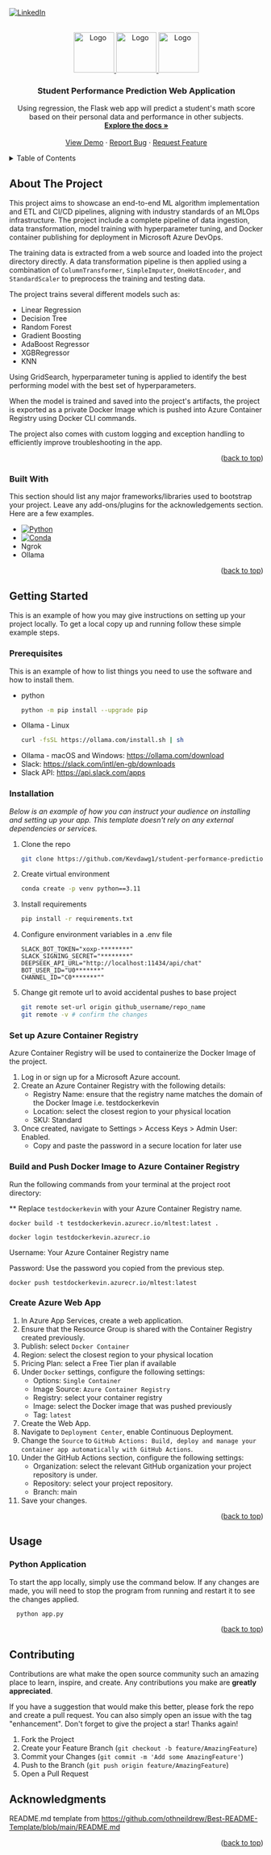 <!-- Improved compatibility of back to top link: See: https://github.com/othneildrew/Best-README-Template/pull/73 -->
<a id="readme-top"></a>
<!--
*** Thanks for checking out the Best-README-Template. If you have a suggestion
*** that would make this better, please fork the repo and create a pull request
*** or simply open an issue with the tag "enhancement".
*** Don't forget to give the project a star!
*** Thanks again! Now go create something AMAZING! :D
-->



<!-- PROJECT SHIELDS -->
<!--
*** I'm using markdown "reference style" links for readability.
*** Reference links are enclosed in brackets [ ] instead of parentheses ( ).
*** See the bottom of this document for the declaration of the reference variables
*** for contributors-url, forks-url, etc. This is an optional, concise syntax you may use.
*** https://www.markdownguide.org/basic-syntax/#reference-style-links
-->

[![LinkedIn][linkedin-shield]][linkedin-url]



<!-- PROJECT LOGO -->
<br />
<div align="center">
  <a href="https://github.com/Kevdawg1/student-performance-prediction">
    <img src="https://encrypted-tbn0.gstatic.com/images?q=tbn:ANd9GcQ-NEICv1aGTvDRncdvM_fXoah5SNWx4pXAvg&s" alt="Logo" width="80" height="80">
    <img src="https://encrypted-tbn0.gstatic.com/images?q=tbn:ANd9GcSJl4fp0SkQbTPU5ZxVl6AKWYuKCwM0gIhNtQ&s" alt="Logo" width="80" height="80">
    <img src="https://upload.wikimedia.org/wikipedia/commons/thumb/f/fa/Microsoft_Azure.svg/1200px-Microsoft_Azure.svg.png" alt="Logo" width="80" height="80">
  </a>

  <h3 align="center">Student Performance Prediction Web Application</h3>

  <p align="center">
    Using regression, the Flask web app will predict a student's math score based on their personal data and performance in other subjects.
    <br />
    <a href="https://github.com/Kevdawg1/student-performance-prediction"><strong>Explore the docs »</strong></a>
    <br />
    <br />
    <a href="https://github.com/Kevdawg1/student-performance-prediction">View Demo</a>
    &middot;
    <a href="https://github.com/Kevdawg1/student-performance-prediction/issues/new?template=bug_report.md">Report Bug</a>
    &middot;
    <a href="https://github.com/Kevdawg1/student-performance-prediction/issues/new?template=feature_request.md">Request Feature</a>
  </p>
</div>



<!-- TABLE OF CONTENTS -->
<details>
  <summary>Table of Contents</summary>
  <ol>
    <li>
      <a href="#about-the-project">About The Project</a>
      <ul>
        <li><a href="#built-with">Built With</a></li>
      </ul>
    </li>
    <li>
      <a href="#getting-started">Getting Started</a>
      <ul>
        <li><a href="#prerequisites">Prerequisites</a></li>
        <li><a href="#installation">Installation</a></li>
      </ul>
    </li>
    <li><a href="#usage">Usage</a></li>
    <li><a href="#roadmap">Roadmap</a></li>
    <li><a href="#contributing">Contributing</a></li>
    <li><a href="#license">License</a></li>
    <li><a href="#contact">Contact</a></li>
    <li><a href="#acknowledgments">Acknowledgments</a></li>
  </ol>
</details>



<!-- ABOUT THE PROJECT -->
## About The Project

This project aims to showcase an end-to-end ML algorithm implementation and ETL and CI/CD pipelines, aligning with industry standards of an MLOps infrastructure. The project include a complete pipeline of data ingestion, data transformation, model training with hyperparameter tuning, and Docker container publishing for deployment in Microsoft Azure DevOps. 

The training data is extracted from a web source and loaded into the project directory directly. A data transformation pipeline is then applied using a combination of `ColumnTransformer`, `SimpleImputer`, `OneHotEncoder`, and `StandardScaler` to preprocess the training and testing data. 

The project trains several different models such as: 

* Linear Regression
* Decision Tree
* Random Forest
* Gradient Boosting
* AdaBoost Regressor
* XGBRegressor
* KNN

Using GridSearch, hyperparameter tuning is applied to identify the best performing model with the best set of hyperparameters. 

When the model is trained and saved into the project's artifacts, the project is exported as a private Docker Image which is pushed into Azure Container Registry using Docker CLI commands. 

The project also comes with custom logging and exception handling to efficiently improve troubleshooting in the app. 

<p align="right">(<a href="#readme-top">back to top</a>)</p>



### Built With

This section should list any major frameworks/libraries used to bootstrap your project. Leave any add-ons/plugins for the acknowledgements section. Here are a few examples.

* [![Python][Python]][Python]
* [![Conda][Conda]][Conda]
* Ngrok
* Ollama

<p align="right">(<a href="#readme-top">back to top</a>)</p>



<!-- GETTING STARTED -->
## Getting Started

This is an example of how you may give instructions on setting up your project locally.
To get a local copy up and running follow these simple example steps.

### Prerequisites

This is an example of how to list things you need to use the software and how to install them.
* python
  ```sh
  python -m pip install --upgrade pip
  ```
* Ollama - Linux
  ```sh
  curl -fsSL https://ollama.com/install.sh | sh
  ```
* Ollama - macOS and Windows: https://ollama.com/download
* Slack: https://slack.com/intl/en-gb/downloads
* Slack API: https://api.slack.com/apps

### Installation

_Below is an example of how you can instruct your audience on installing and setting up your app. This template doesn't rely on any external dependencies or services._

1. Clone the repo
   ```sh
   git clone https://github.com/Kevdawg1/student-performance-prediction.git
   ```
2. Create virtual environment
   ```sh
   conda create -p venv python==3.11
   ```
3. Install requirements
   ```sh
   pip install -r requirements.txt
   ```
4. Configure environment variables in a .env file
   ```
   SLACK_BOT_TOKEN="xoxp-********"
   SLACK_SIGNING_SECRET="********"
   DEEPSEEK_API_URL="http://localhost:11434/api/chat"
   BOT_USER_ID="U0*******"
   CHANNEL_ID="C0*******""
   ```
5. Change git remote url to avoid accidental pushes to base project
   ```sh
   git remote set-url origin github_username/repo_name
   git remote -v # confirm the changes
   ```

### Set up Azure Container Registry

Azure Container Registry will be used to containerize the Docker Image of the project. 

1. Log in or sign up for a Microsoft Azure account.
2. Create an Azure Container Registry with the following details:
    * Registry Name: ensure that the registry name matches the domain of the Docker Image i.e. testdockerkevin
    * Location: select the closest region to your physical location
    * SKU: Standard
3. Once created, navigate to Settings > Access Keys > Admin User: Enabled.
    * Copy and paste the password in a secure location for later use

### Build and Push Docker Image to Azure Container Registry

Run the following commands from your terminal at the project root directory: 

** Replace `testdockerkevin` with your Azure Container Registry name.

```
docker build -t testdockerkevin.azurecr.io/mltest:latest .
```
```
docker login testdockerkevin.azurecr.io
```

Username: Your Azure Container Registry name

Password: Use the password you copied from the previous step. 

```
docker push testdockerkevin.azurecr.io/mltest:latest
```

### Create Azure Web App

1. In Azure App Services, create a web application. 
2. Ensure that the Resource Group is shared with the Container Registry created previously. 
3. Publish: select `Docker Container`
4. Region: select the closest region to your physical location
5. Pricing Plan: select a Free Tier plan if available
6. Under `Docker` settings, configure the following settings: 
    * Options: `Single Container`
    * Image Source: `Azure Container Registry`
    * Registry: select your container registry
    * Image: select the Docker image that was pushed previously
    * Tag: `latest`
7. Create the Web App.
8. Navigate to `Deployment Center`, enable Continuous Deployment.
9. Change the `Source` to `GitHub Actions: Build, deploy and manage your container app automatically with GitHub Actions`.
10. Under the GitHub Actions section, configure the following settings: 
    * Organization: select the relevant GitHub organization your project repository is under.
    * Repository: select your project repository.
    * Branch: main
11. Save your changes. 

<p align="right">(<a href="#readme-top">back to top</a>)</p>



<!-- USAGE EXAMPLES -->
## Usage

### Python Application

To start the app locally, simply use the command below. If any changes are made, you will need to stop the program from running and restart it to see the changes applied. 

```sh
  python app.py
```


<p align="right">(<a href="#readme-top">back to top</a>)</p>



<!-- CONTRIBUTING -->
## Contributing

Contributions are what make the open source community such an amazing place to learn, inspire, and create. Any contributions you make are **greatly appreciated**.

If you have a suggestion that would make this better, please fork the repo and create a pull request. You can also simply open an issue with the tag "enhancement".
Don't forget to give the project a star! Thanks again!

1. Fork the Project
2. Create your Feature Branch (`git checkout -b feature/AmazingFeature`)
3. Commit your Changes (`git commit -m 'Add some AmazingFeature'`)
4. Push to the Branch (`git push origin feature/AmazingFeature`)
5. Open a Pull Request



<!-- ACKNOWLEDGMENTS -->
## Acknowledgments

README.md template from https://github.com/othneildrew/Best-README-Template/blob/main/README.md 

<p align="right">(<a href="#readme-top">back to top</a>)</p>



<!-- MARKDOWN LINKS & IMAGES -->
<!-- https://www.markdownguide.org/basic-syntax/#reference-style-links -->
[linkedin-shield]: https://img.shields.io/badge/-LinkedIn-black.svg?style=for-the-badge&logo=linkedin&colorB=555
[linkedin-url]: https://linkedin.com/in/kevin-kam-eng
[Python]: https://img.shields.io/pypi/pyversions/slack_bolt?style=for-the-badge&logo=python
[Python-url]: https://www.python.org/downloads/
[Conda]: https://img.shields.io/conda/d/conda-forge/python?style=for-the-badge&logo=anaconda
[Conda-url]: https://docs.anaconda.com/anaconda/install/
